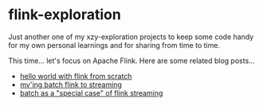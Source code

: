 # flink-exploration

Just another one of my xzy-exploration projects to keep some code handy for my own personal learnings and for sharing from time to time.  

This time... let's focus on Apache Flink.  Here are some related blog posts...

* [hello world with flink from scratch](https://lestermartin.wordpress.com/2021/03/12/hello-world-with-flink-from-scratch/)
* [mv'ing batch flink to streaming](https://lestermartin.wordpress.com/2021/03/16/mving-batch-flink-to-streaming/)
* [batch as a "special case" of flink streaming](https://lestermartin.wordpress.com/2021/04/03/batch-as-a-special-case-of-flink-streaming/)

